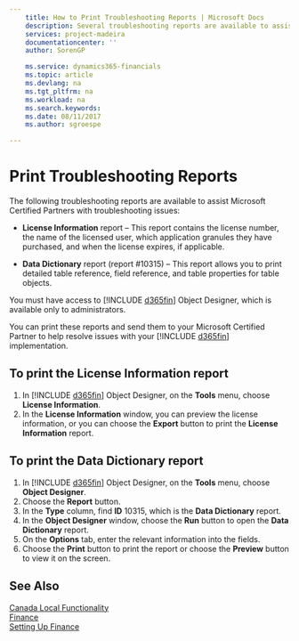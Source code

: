 ```yaml
---
    title: How to Print Troubleshooting Reports | Microsoft Docs
    description: Several troubleshooting reports are available to assist Microsoft Certified Partners with troubleshooting issues.
    services: project-madeira
    documentationcenter: ''
    author: SorenGP

    ms.service: dynamics365-financials
    ms.topic: article
    ms.devlang: na
    ms.tgt_pltfrm: na
    ms.workload: na
    ms.search.keywords:
    ms.date: 08/11/2017
    ms.author: sgroespe

---
```

# Print Troubleshooting Reports
The following troubleshooting reports are available to assist Microsoft Certified Partners with troubleshooting issues:  

-   **License Information** report – This report contains the license number, the name of the licensed user, which application granules they have purchased, and when the license expires, if applicable.  

-   **Data Dictionary** report (report #10315) – This report allows you to print detailed table reference, field reference, and table properties for table objects.  

You must have access to [!INCLUDE [d365fin](../../includes/d365fin_md.md)] Object Designer, which is available only to administrators.  

You can print these reports and send them to your Microsoft Certified Partner to help resolve issues with your [!INCLUDE [d365fin](../../includes/d365fin_md.md)] implementation.  

## To print the License Information report  
1. In [!INCLUDE [d365fin](../../includes/d365fin_md.md)] Object Designer, on the **Tools** menu, choose **License Information**.  
2. In the **License Information** window, you can preview the license information, or you can choose the **Export** button to print the **License Information** report.  

## To print the Data Dictionary report  
1. In [!INCLUDE [d365fin](../../includes/d365fin_md.md)] Object Designer, on the **Tools** menu, choose **Object Designer**.  
2. Choose the **Report** button.  
3. In the **Type** column, find **ID** 10315, which is the **Data Dictionary** report.  
4. In the **Object Designer** window, choose the **Run** button to open the **Data Dictionary** report.  
5. On the **Options** tab, enter the relevant information into the fields.  
6. Choose the **Print** button to print the report or choose the **Preview** button to view it on the screen.  

## See Also  
[Canada Local Functionality](canada-local-functionality.md)  
[Finance](../../finance.md)  
[Setting Up Finance](../../finance.md)
